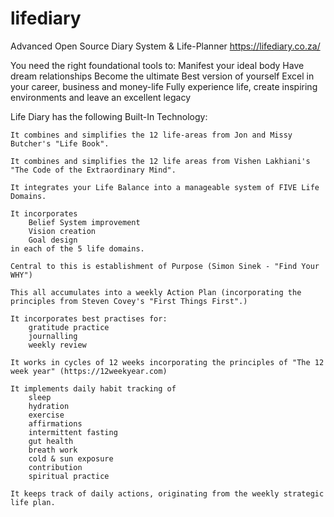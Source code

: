# lifediary
Advanced Open Source Diary System &amp; Life-Planner
https://lifediary.co.za/

You need the right foundational tools to:
    Manifest your ideal body
    Have dream relationships
    Become the ultimate Best version of yourself
    Excel in your career, business and money-life
    Fully experience life, create inspiring environments and leave an excellent legacy

Life Diary has the following Built-In Technology:

    It combines and simplifies the 12 life-areas from Jon and Missy Butcher's "Life Book".

    It combines and simplifies the 12 life areas from Vishen Lakhiani's "The Code of the Extraordinary Mind".

    It integrates your Life Balance into a manageable system of FIVE Life Domains.

    It incorporates
        Belief System improvement
        Vision creation
        Goal design
    in each of the 5 life domains.

    Central to this is establishment of Purpose (Simon Sinek - "Find Your WHY")

    This all accumulates into a weekly Action Plan (incorporating the principles from Steven Covey's "First Things First".)

    It incorporates best practises for:
        gratitude practice
        journalling
        weekly review

    It works in cycles of 12 weeks incorporating the principles of "The 12 week year" (https://12weekyear.com)

    It implements daily habit tracking of
        sleep
        hydration
        exercise
        affirmations
        intermittent fasting
        gut health
        breath work
        cold & sun exposure
        contribution
        spiritual practice

    It keeps track of daily actions, originating from the weekly strategic life plan.
